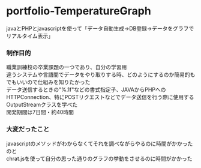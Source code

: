 # portfolio-TemperatureGraph
javaとPHPとjavascriptを使って「データ自動生成→DB登録→データをグラフでリアルタイム表示」    
### 制作目的
職業訓練校の卒業課題の一つであり、自分の学習用  
違うシステムや言語間でデータをやり取りする時、どのようにするのか簡易的もでもいいので仕組みを知りたかった  
データ送信するときの"%.1f"などの書式指定子、JAVAからPHPへのHTTPConnection、特にPOSTリクエストなどでデータ送信を行う際に使用するOutputStreamクラスを学べた  
開発期間は7日間・約40時間  
### 大変だったこと
javascriptのメソッドがわからなくてそれを調べながらやるのに時間がかかったのと  
chrat.jsを使って自分の思った通りのグラフの挙動をさせるのに時間がかかった
